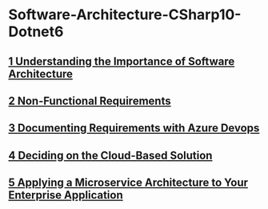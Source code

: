 # Software-Architecture-CSharp10-Dotnet6

## [1 Understanding the Importance of Software Architecture](/ch01/README.md)
## [2 Non-Functional Requirements](/ch02/README.md)

## [3 Documenting Requirements with Azure Devops](/ch03/README.md)

## [4 Deciding on the Cloud-Based Solution](/ch04/README.md)

## [5 Applying a Microservice Architecture to Your Enterprise Application](/ch05/README.md)